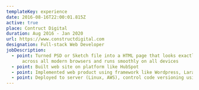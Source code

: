 ```yaml
---
templateKey: experience
date: 2016-08-16T22:00:01.815Z
active: true
place: Contruct Digital
duration: Aug 2016 - Jan 2020
url: https://www.constructdigital.com
designation: Full-stack Web Developer
jobDescription:
  - point: Turned PSD or Sketch file into a HTML page that looks exactly the same
      across all modern browsers and runs smoothly on all devices
  - point: Built web site on platform like HubSpot
  - point: Implemented web product using framework like Wordpress, Laravel, VueJS
  - point: Deployed to server (Linux, AWS), control code versioning using git
---
```

